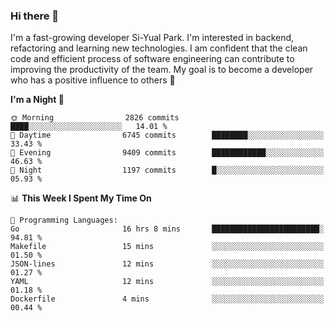 ### Hi there 👋


I'm a fast-growing developer Si-Yual Park. I'm interested in backend, refactoring and learning new technologies. I am confident that the clean code and efficient process of software engineering can contribute to improving the productivity of the team. My goal is to become a developer who has a positive influence to others 🔭

<!--START_SECTION:waka-->
**I'm a Night 🦉** 

```text
🌞 Morning                2826 commits        ████░░░░░░░░░░░░░░░░░░░░░   14.01 % 
🌆 Daytime                6745 commits        ████████░░░░░░░░░░░░░░░░░   33.43 % 
🌃 Evening                9409 commits        ████████████░░░░░░░░░░░░░   46.63 % 
🌙 Night                  1197 commits        █░░░░░░░░░░░░░░░░░░░░░░░░   05.93 % 
```


📊 **This Week I Spent My Time On** 

```text
💬 Programming Languages: 
Go                       16 hrs 8 mins       ████████████████████████░   94.81 % 
Makefile                 15 mins             ░░░░░░░░░░░░░░░░░░░░░░░░░   01.50 % 
JSON-lines               12 mins             ░░░░░░░░░░░░░░░░░░░░░░░░░   01.27 % 
YAML                     12 mins             ░░░░░░░░░░░░░░░░░░░░░░░░░   01.18 % 
Dockerfile               4 mins              ░░░░░░░░░░░░░░░░░░░░░░░░░   00.44 % 
```


<!--END_SECTION:waka-->
